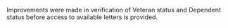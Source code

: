 Improvements were made in verification of Veteran status and Dependent status before access to available letters is provided. 
